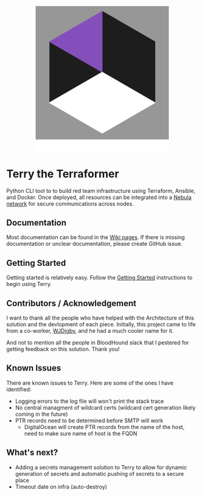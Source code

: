
<p align="center">
  <img src="logos/terry_logo_basic_1000x1090_bg.png" width="350" title="Terry Logo">
</p>

# Terry the Terraformer

Python CLI tool to to build red team infrastructure using Terraform, Ansible, and Docker. Once deployed, all resources can be integrated into a [Nebula network](https://github.com/slackhq/nebula) for secure communications across nodes.

## Documentation

Most documentation can be found in the [Wiki pages](https://github.com/ezra-buckingham/terry-the-terraformer/wiki). If there is missing documentation or unclear documentation, please create GitHub issue.

## Getting Started

Getting started is relatively easy. Follow the [Getting Started](https://github.com/ezra-buckingham/terry-the-terraformer/wiki/Getting-Started) instructions to begin using Terry.

## Contributors / Acknowledgement

I want to thank all the people who have helped with the Architecture of this solution and the devlopment of each piece. Initially, this project came to life from a co-worker, [WJDigby](https://github.com/WJDigby), and he had a much cooler name for it.

And not to mention all the people in BloodHound slack that I pestered for getting feedback on this solution. Thank you!

## Known Issues

There are known issues to Terry. Here are some of the ones I have identified:

* Logging errors to the log file will won't print the stack trace
* No central managment of wildcard certs (wildcard cert generation likely coming in the future)
* PTR records need to be determined before SMTP will work
  * DigitalOcean will create PTR records from the name of the host, need to make sure name of host is the FQDN

## What's next?

* Adding a secrets management solution to Terry to allow for dynamic generation of secrets and automatic pushing of secrets to a secure place
* Timeout date on infra (auto-destroy)
